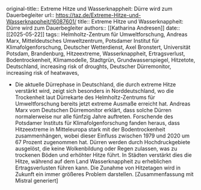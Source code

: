 original-title:: Extreme Hitze und Wasserknappheit: Dürre wird zum Dauerbegleiter
url:: https://taz.de/Extreme-Hitze-und-Wasserknappheit/!6087601/
title:: Extreme Hitze und Wasserknappheit: Dürre wird zum Dauerbegleiter
authors:: [[Katharina Andresen]]
date:: [[2025-05-22]]
tags:: Helmholtz-Zentrum für Umweltforschung, Andreas Marx, Mitteldeutsches Umweltzentrum, Potsdamer Institut für Klimafolgenforschung, Deutscher Wetterdienst, Axel Bronstert, Universität Potsdam, Brandenburg, Hitzeextreme, Wasserknappheit, Ertragsverlust, Bodentrockenheit, Klimamodelle, Stadtgrün, Grundwasserspiegel, Hitzetote, Deutschland, increasing risk of droughts, Deutscher Dürremonitor, increasing risk of heatwaves,

- Die aktuelle Dürrephase in Deutschland, die durch extreme Hitze verstärkt wird, zeigt sich besonders in Norddeutschland, wo die Trockenheit laut Dürrekarte des Helmholtz-Zentrums für Umweltforschung bereits jetzt extreme Ausmaße erreicht hat. Andreas Marx vom Deutschen Dürremonitor erklärt, dass solche Dürren normalerweise nur alle fünfzig Jahre auftreten. Forschende des Potsdamer Instituts für Klimafolgenforschung fanden heraus, dass Hitzeextreme in Mitteleuropa stark mit der Bodentrockenheit zusammenhängen, wobei dieser Einfluss zwischen 1979 und 2020 um 67 Prozent zugenommen hat. Dürren werden durch Hochdruckgebiete ausgelöst, die keine Wolkenbildung oder Regen zulassen, was zu trockenen Böden und erhöhter Hitze führt. In Städten verstärkt dies die Hitze, während auf dem Land Wasserknappheit zu erheblichen Ertragsverlusten führen kann. Die Zunahme von Hitzetagen wird in Zukunft ein immer größeres Problem darstellen.
  [Zusammenfassung mit Mistral generiert]